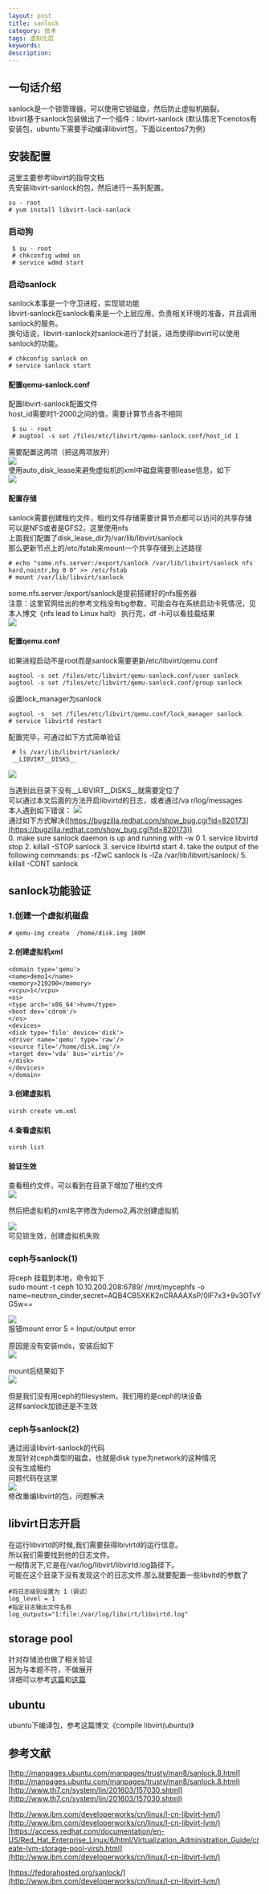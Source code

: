 ```yaml
---
layout: post
title: sanlock
category: 技术
tags: 虚拟化层
keywords: 
description: 
---
```


## 一句话介绍 ##

sanlock是一个锁管理器，可以使用它锁磁盘，然后防止虚拟机脑裂。  
libvirt基于sanlock包装做出了一个插件：libvirt-sanlock
(默认情况下cenotos有安装包，ubuntu下需要手动编译libvirt包，下面以centos7为例)

## 安装配置 ##

这里主要参考libvirt的指导文档  
先安装libvirt-sanlock的包，然后进行一系列配置。  

    su - root
    # yum install libvirt-lock-sanlock

### 启动狗 ###

     $ su - root
     # chkconfig wdmd on
     # service wdmd start

### 启动sanlock ###

sanlock本事是一个守卫进程，实现锁功能  
libvirt-sanlock在sanlock看来是一个上层应用，负责相关环境的准备，并且调用sanlock的服务。  
换句话说，libvirt-sanlock对sanlock进行了封装，进而使得libvirt可以使用sanlock的功能。  

    # chkconfig sanlock on
    # service sanlock start

#### 配置qemu-sanlock.conf ####

配置libvirt-sanlock配置文件  
host_id需要时1-2000之间的值，需要计算节点各不相同  

     $ su - root
     # augtool -s set /files/etc/libvirt/qemu-sanlock.conf/host_id 1

需要配置这两项（把这两项放开）  
![](http://i.imgur.com/ihqpvrG.png)  
使用auto_disk_lease来避免虚拟机的xml中磁盘需要带lease信息，如下  
![](http://i.imgur.com/0wAcROf.png)  

#### 配置存储 ####

sanlock需要创建租约文件，租约文件存储需要计算节点都可以访问的共享存储  
可以是NFS或者是GFS2，这里使用nfs  
上面我们配置了disk_lease_dir为/var/lib/libvirt/sanlock  
那么更新节点上的/etc/fstab来mount一个共享存储到上述路径  

    # echo "some.nfs.server:/export/sanlock /var/lib/libvirt/sanlock nfs hard,nointr,bg 0 0" >> /etc/fstab
    # mount /var/lib/libvirt/sanlock

some.nfs.server:/export/sanlock是提前搭建好的nfs服务器  
注意：这里官网给出的参考文档没有bg参数，可能会存在系统启动卡死情况，见本人博文《nfs lead to Linux halt》
执行完，df -h可以看挂载结果  
![](http://i.imgur.com/tskAjsh.png)  

#### 配置qemu.conf ####

如果进程启动不是root而是sanlock需要更新/etc/libvirt/qemu.conf  

    augtool -s set /files/etc/libvirt/qemu-sanlock.conf/user sanlock
    augtool -s set /files/etc/libvirt/qemu-sanlock.conf/group sanlock

设置lock_manager为sanlock  

    augtool -s  set /files/etc/libvirt/qemu.conf/lock_manager sanlock
    # service libvirtd restart

配置完毕，可通过如下方式简单验证  

     # ls /var/lib/libvirt/sanlock/
     __LIBVIRT__DISKS__

![](http://i.imgur.com/yApH1Jm.png)

当遇到此目录下没有__LIBVIRT__DISKS__就需要定位了  
可以通过本文后面的方法开启libvirtd的日志，或者通过/va	r/log/messages  
本人遇到如下错误：
![](http://i.imgur.com/YTSNXyS.png)  
通过如下方式解决([https://bugzilla.redhat.com/show_bug.cgi?id=820173](https://bugzilla.redhat.com/show_bug.cgi?id=820173))  
    0. make sure sanlock daemon is up and running with -w 0
    1. service libvirtd stop
    2. killall -STOP sanlock
    3. service libvirtd start
    4. take the output of the following commands:
    ps -fZwC sanlock
    ls -lZa /var/lib/libvirt/sanlock/
    5. killall -CONT sanlock

## sanlock功能验证 ##

### 1.创建一个虚拟机磁盘 ###  

    # qemu-img create  /home/disk.img 100M
    
#### 2.创建虚拟机xml ####  

    <domain type='qemu'>
    <name>demo1</name>
    <memory>219200</memory>
    <vcpu>1</vcpu>
    <os>
    <type arch='x86_64'>hvm</type>
    <boot dev='cdrom'/>
    </os>
    <devices>
    <disk type='file' device='disk'>
    <driver name='qemu' type='raw'/>
    <source file='/home/disk.img'/>
    <target dev='vda' bus='virtio'/>
    </disk>
    </devices>
    </domain> 

#### 3.创建虚拟机 ####  

    virsh create vm.xml

#### 4.查看虚拟机 ####  

    virsh list  

#### 验证生效 ####

查看租约文件，可以看到在目录下增加了租约文件  
![](http://i.imgur.com/0yscppG.png)  

然后把虚拟机的xml名字修改为demo2,再次创建虚拟机  

![](http://i.imgur.com/8NOqb4W.png)  
可见锁生效，创建虚拟机失败  

### ceph与sanlock(1) ###

将ceph 挂载到本地，命令如下  
sudo mount -t ceph 10.10.200.208:6789/ /mnt/mycephfs -o name=neutron_cinder,secret=AQB4CB5XKK2nCRAAAXsP/0IF7x3+9v3OTvYG5w==  

![](http://i.imgur.com/FHSNWfo.png)  
报错mount error 5 = Input/output error  

原因是没有安装mds，安装后如下  
![](http://i.imgur.com/xTxgOSv.png)  

mount后结果如下  
![](http://i.imgur.com/Z2DACR1.png)

但是我们没有用ceph的filesystem，我们用的是ceph的块设备  
这样sanlock加锁还是不生效  

### ceph与sanlock(2) ###

通过阅读libvirt-sanlock的代码  
发现针对ceph类型的磁盘，也就是disk type为network的这种情况  
没有生成租约  
问题代码在这里  
![](http://i.imgur.com/iu1bBKc.png)  
修改重编libvirt的包，问题解决  

## libvirt日志开启 ##

在运行libvirtd的时候,我们需要获得lbivirtd的运行信息。  
所以我们需要找到他的日志文件。  
一般情况下,它是在/var/log/libvirt/libvirtd.log路径下。  
可能在这个目录下没有发现这个的日志文件.那么就要配置一些libvitd的参数了

    #将日志级别设置为 1（调试）
    log_level = 1
    #指定日志输出文件名称
    log_outputs="1:file:/var/log/libvirt/libvirtd.log"

## storage pool ##

针对存储池也做了相关验证  
因为与本题不符，不做展开  
详细可以参考[这篇](https://access.redhat.com/documentation/en-US/Red_Hat_Enterprise_Linux/6/html/Virtualization_Administration_Guide/create-lvm-storage-pool-virsh.html)和[这篇](http://www.ibm.com/developerworks/cn/linux/l-cn-libvirt-lvm/)

## ubuntu ##

ubuntu下编译包，参考这篇博文《compile libvirt(ubuntu)》

## 参考文献 ##

[http://manpages.ubuntu.com/manpages/trusty/man8/sanlock.8.html](http://manpages.ubuntu.com/manpages/trusty/man8/sanlock.8.html)  
[http://www.th7.cn/system/lin/201603/157030.shtml](http://www.th7.cn/system/lin/201603/157030.shtml)  

[http://www.ibm.com/developerworks/cn/linux/l-cn-libvirt-lvm/](http://www.ibm.com/developerworks/cn/linux/l-cn-libvirt-lvm/)  
[https://access.redhat.com/documentation/en-US/Red_Hat_Enterprise_Linux/6/html/Virtualization_Administration_Guide/create-lvm-storage-pool-virsh.html](http://www.ibm.com/developerworks/cn/linux/l-cn-libvirt-lvm/)

[https://fedorahosted.org/sanlock/](http://www.ibm.com/developerworks/cn/linux/l-cn-libvirt-lvm/)